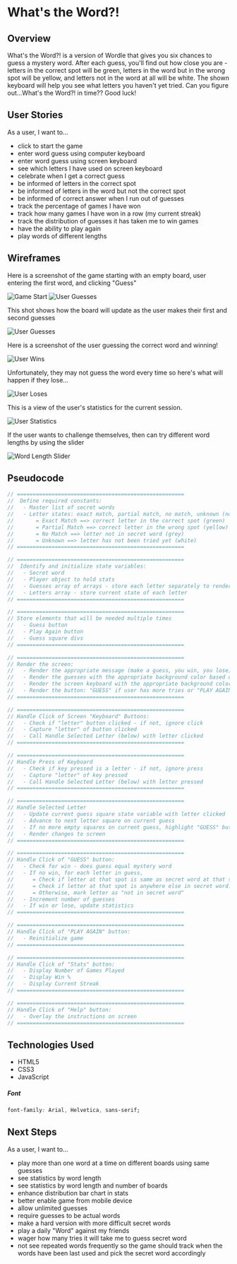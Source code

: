# What's the Word?!

## Overview
What's the Word?! is a version of Wordle that gives you six chances to guess a mystery word.  After each guess, you'll find out how close you are - letters in the correct spot will be green, letters in the word but in the wrong spot will be yellow, and letters not in the word at all will be white.  The shown keyboard will help you see what letters you haven't yet tried.  Can you figure out...What's the Word?! in time?? Good luck!

## User Stories
As a user, I want to...
  - click to start the game
  - enter word guess using computer keyboard
  - enter word guess using screen keyboard
  - see which letters I have used on screen keyboard
  - celebrate when I get a correct guess
  - be informed of letters in the correct spot
  - be informed of letters in the word but not the correct spot
  - be informed of correct answer when I run out of guesses
  - track the percentage of games I have won
  - track how many games I have won in a row (my current streak)
  - track the distribution of guesses it has taken me to win games
  - have the ability to play again
  - play words of different lengths

## Wireframes

Here is a screenshot of the game starting with an empty board, user entering the first word, and clicking "Guess"

![Game Start](wireframes/screenshots/gameStart.png)
![User Guesses](wireframes/screenshots/userGuesses.png)

This shot shows how the board will update as the user makes their first and second guesses

![User Guesses](wireframes/screenshots/userEntersGuesses.png)

Here is a screenshot of the user guessing the correct word and winning!

![User Wins](wireframes/screenshots/userWins.png)

Unfortunately, they may not guess the word every time so here's what will happen if they lose...

![User Loses](wireframes/screenshots/userLoses.png)

This is a view of the user's statistics for the current session.

![User Statistics](wireframes/screenshots/userStats.png)

If the user wants to challenge themselves, then can try different word lengths by using the slider

![Word Length Slider](wireframes/screenshots/wordLengthSlider.png)

## Pseudocode

```js
// ===================================================== 
//  Define required constants:
//   - Master list of secret words
//   - Letter states: exact match, partial match, no match, unknown (not tried) with their associated background colors
//       = Exact Match ==> correct letter in the correct spot (green)
//       = Partial Match ==> correct letter in the wrong spot (yellow)
//       = No Match ==> letter not in secret word (grey)
//       = Unknown ==> letter has not been tried yet (white)
// ===================================================== 

// ===================================================== 
//  Identify and initialize state variables:
//   - Secret word
//   - Player object to hold stats
//   - Guesses array of arrays - store each letter separately to render easier
//   - Letters array - store current state of each letter
// ===================================================== 

// ===================================================== 
// Store elements that will be needed multiple times
//   - Guess button
//   - Play Again button
//   - Guess square divs
// ===================================================== 

// ===================================================== 
// Render the screen:
//   - Render the appropriate message (make a guess, you win, you lose)
//   - Render the guesses with the appropriate background color based on the guess's state (exact match, partial match, no match, unknown - not tried)
//   - Render the screen keyboard with the appropriate background color based on the letter's state (exact match, partial match, no match, unknown - not tried)
//   - Render the button: "GUESS" if user has more tries or "PLAY AGAIN" if they lost
// ===================================================== 

// ===================================================== 
// Handle Click of Screen "Keyboard" Buttons:
//   - Check if "letter" button clicked - if not, ignore click
//   - Capture "letter" of button clicked
//   - Call Handle Selected Letter (below) with letter clicked
// ===================================================== 

// ===================================================== 
// Handle Press of Keyboard
//   - Check if key pressed is a letter - if not, ignore press
//   - Capture "letter" of key pressed
//   - Call Handle Selected Letter (below) with letter pressed
// ===================================================== 

// ===================================================== 
// Handle Selected Letter
//   - Update current guess square state variable with letter clicked
//   - Advance to next letter square on current guess
//   - If no more empty squares on current guess, highlight "GUESS" button
//   - Render changes to screen
// ===================================================== 

// ===================================================== 
// Handle Click of "GUESS" button:
//   - Check for win - does guess equal mystery word
//   - If no win, for each letter in guess, 
//      = Check if letter at that spot is same as secret word at that spot.  If so, mark letter as "exact match"
//      = Check if letter at that spot is anywhere else in secret word.  If so, mark letter as "found but not exact match"
//      = Otherwise, mark letter as "not in secret word"
//   - Increment number of guesses
//   - If win or lose, update statistics
// ===================================================== 

// ===================================================== 
// Handle Click of "PLAY AGAIN" button:
//   - Reinitialize game
// ===================================================== 

// ===================================================== 
// Handle Click of "Stats" button:
//   - Display Number of Games Played
//   - Display Win %
//   - Display Current Streak
// ===================================================== 

// ===================================================== 
// Handle Click of "Help" button:
//   - Overlay the instructions on screen
// ===================================================== 
```



## Technologies Used
- HTML5
- CSS3
- JavaScript

##### Font
```css
font-family: Arial, Helvetica, sans-serif;
```

## Next Steps
As a user, I want to...
  - play more than one word at a time on different boards using same guesses
  - see statistics by word length
  - see statistics by word length and number of boards
  - enhance distribution bar chart in stats
  - better enable game from mobile device
  - allow unlimited guesses
  - require guesses to be actual words
  - make a hard version with more difficult secret words
  - play a daily "Word" against my friends
  - wager how many tries it will take me to guess secret word
  - not see repeated words frequently so the game should track when the words have been last used and pick the secret word accordingly

